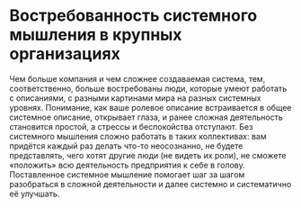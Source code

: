 # Востребованность системного мышления в крупных организациях

Чем больше компания и чем сложнее создаваемая система, тем, соответственно, больше востребованы люди, которые умеют работать с описаниями, с разными картинами мира на разных системных уровнях. Понимание, как ваше ролевое описание встраивается в общее системное описание, открывает глаза, и ранее сложная деятельность становится простой, а стрессы и беспокойства отступают. Без системного мышления сложно работать в таких коллективах: вам придётся каждый раз делать что-то неосознанно, не будете представлять, чего хотят другие люди (не видеть их роли), не сможете «положить» всю деятельность предприятия к себе в голову. Поставленное системное мышление помогает шаг за шагом разобраться в сложной деятельности и далее системно и систематично её улучшать.
